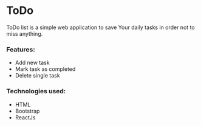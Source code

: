 # ToDo
ToDo list is a simple web application to save Your daily tasks in order not to miss anything.

### Features:

- Add new task
- Mark task as completed
- Delete single task

### Technologies used:

- HTML
- Bootstrap
- ReactJs
